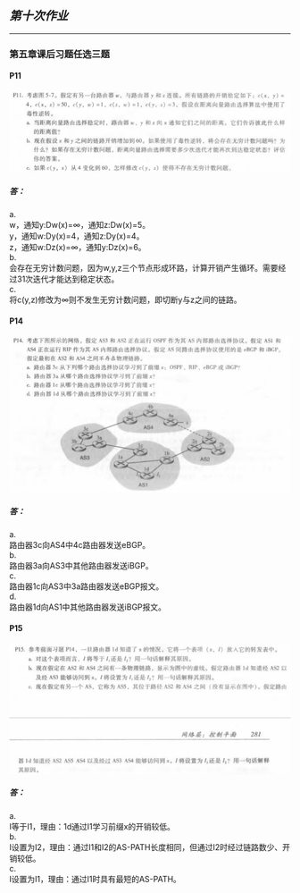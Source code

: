 ## *第十次作业*

---------------------------------------------  
### 第五章课后习题任选三题  
#### P11
![Alt text](./P11.png)

##### 答：  
a.  
  w，通知y:Dw(x)=∞，通知z:Dw(x)=5。  
  y，通知w:Dy(x)=4，通知z:Dy(x)=4。  
  z，通知w:Dz(x)=∞，通知y:Dz(x)=6。  
b.   
会存在无穷计数问题，因为w,y,z三个节点形成环路，计算开销产生循环。需要经过31次迭代才能达到稳定状态。  
c.  
将c(y,z)修改为∞则不发生无穷计数问题，即切断y与z之间的链路。



#### P14   
![Alt text](./P14.png)

##### 答：  
a.  
路由器3c向AS4中4c路由器发送eBGP。  
b.  
路由器3a向AS3中其他路由器发送iBGP。  
c.  
路由器1c向AS3中3a路由器发送eBGP报文。  
d.  
路由器1d向AS1中其他路由器发送iBGP报文。

#### P15  
![Alt text](./P15.png)


##### 答：  
a.  
I等于I1，理由：1d通过I1学习前缀x的开销较低。  
b.  
I设置为I2，理由：通过I1和I2的AS-PATH长度相同，但通过I2时经过链路数少、开销较低。  
c.  
I设置为I1，理由：通过I1时具有最短的AS-PATH。

